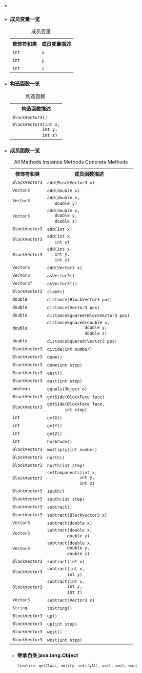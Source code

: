 <div class="summary">
<ul class="blockList">
<li class="blockList">

<li class="blockList"><a name="field.summary">
<!--   -->
</a>
<h3>成员变量一览</h3>
<table class="memberSummary" border="0" cellpadding="3" cellspacing="0" summary="Field Summary table, listing fields, and an explanation">
<caption><span>成员变量</span><span class="tabEnd"> </span></caption>
<tr>
<th>修饰符和类</th>
<th>成员变量描述</th>
</tr>
<tr class="altColor">
<td class="colFirst"><code>int</code></td>
<td class="colLast"><code><span class="memberNameLink"><a >x</a></span></code> </td>
</tr>
<tr class="rowColor">
<td class="colFirst"><code>int</code></td>
<td class="colLast"><code><span class="memberNameLink"><a >y</a></span></code> </td>
</tr>
<tr class="altColor">
<td class="colFirst"><code>int</code></td>
<td class="colLast"><code><span class="memberNameLink"><a >z</a></span></code> </td>
</tr>
</table>
</li>
</ul>
<!-- ======== CONSTRUCTOR SUMMARY ======== -->
<ul class="blockList">
<li class="blockList"><a name="constructor.summary">
<!--   -->
</a>
<h3>构造函数一览</h3>
<table class="memberSummary" border="0" cellpadding="3" cellspacing="0" summary="Constructor Summary table, listing constructors, and an explanation">
<caption><span>构造函数</span><span class="tabEnd"> </span></caption>
<tr>
<th>构造函数描述</th>
</tr>
<tr class="altColor">
<td class="colOne"><code><span class="memberNameLink"><a >BlockVector3</a></span>()</code> </td>
</tr>
<tr class="rowColor">
<td class="colOne"><code><span class="memberNameLink"><a >BlockVector3</a></span>(int x,
            int y,
            int z)</code> </td>
</tr>
</table>
</li>
</ul>
<!-- ========== METHOD SUMMARY =========== -->
<ul class="blockList">
<li class="blockList"><a name="method.summary">
<!--   -->
</a>
<h3>成员函数一览</h3>
<table class="memberSummary" border="0" cellpadding="3" cellspacing="0" summary="Method Summary table, listing methods, and an explanation">
<caption><span id="t0" class="activeTableTab"><span>All Methods</span><span class="tabEnd"> </span></span><span id="t2" class="tableTab"><span><a >Instance Methods</a></span><span class="tabEnd"> </span></span><span id="t4" class="tableTab"><span><a >Concrete Methods</a></span><span class="tabEnd"> </span></span></caption>
<tr>
<th>修饰符和类</th>
<th>成员函数描述</th>
</tr>
<tr id="i0" class="altColor">
<td class="colFirst"><code><a  title="class in cn.nukkit.math">BlockVector3</a></code></td>
<td class="colLast"><code><span class="memberNameLink"><a >add</a></span>(<a  title="class in cn.nukkit.math">BlockVector3</a> x)</code> </td>
</tr>
<tr id="i1" class="rowColor">
<td class="colFirst"><code><a  title="class in cn.nukkit.math">Vector3</a></code></td>
<td class="colLast"><code><span class="memberNameLink"><a >add</a></span>(double x)</code> </td>
</tr>
<tr id="i2" class="altColor">
<td class="colFirst"><code><a  title="class in cn.nukkit.math">Vector3</a></code></td>
<td class="colLast"><code><span class="memberNameLink"><a >add</a></span>(double x,
   double y)</code> </td>
</tr>
<tr id="i3" class="rowColor">
<td class="colFirst"><code><a  title="class in cn.nukkit.math">Vector3</a></code></td>
<td class="colLast"><code><span class="memberNameLink"><a >add</a></span>(double x,
   double y,
   double z)</code> </td>
</tr>
<tr id="i4" class="altColor">
<td class="colFirst"><code><a  title="class in cn.nukkit.math">BlockVector3</a></code></td>
<td class="colLast"><code><span class="memberNameLink"><a >add</a></span>(int x)</code> </td>
</tr>
<tr id="i5" class="rowColor">
<td class="colFirst"><code><a  title="class in cn.nukkit.math">BlockVector3</a></code></td>
<td class="colLast"><code><span class="memberNameLink"><a >add</a></span>(int x,
   int y)</code> </td>
</tr>
<tr id="i6" class="altColor">
<td class="colFirst"><code><a  title="class in cn.nukkit.math">BlockVector3</a></code></td>
<td class="colLast"><code><span class="memberNameLink"><a >add</a></span>(int x,
   int y,
   int z)</code> </td>
</tr>
<tr id="i7" class="rowColor">
<td class="colFirst"><code><a  title="class in cn.nukkit.math">Vector3</a></code></td>
<td class="colLast"><code><span class="memberNameLink"><a >add</a></span>(<a  title="class in cn.nukkit.math">Vector3</a> x)</code> </td>
</tr>
<tr id="i8" class="altColor">
<td class="colFirst"><code><a  title="class in cn.nukkit.math">Vector3</a></code></td>
<td class="colLast"><code><span class="memberNameLink"><a >asVector3</a></span>()</code> </td>
</tr>
<tr id="i9" class="rowColor">
<td class="colFirst"><code><a  title="class in cn.nukkit.math">Vector3f</a></code></td>
<td class="colLast"><code><span class="memberNameLink"><a >asVector3f</a></span>()</code> </td>
</tr>
<tr id="i10" class="altColor">
<td class="colFirst"><code><a  title="class in cn.nukkit.math">BlockVector3</a></code></td>
<td class="colLast"><code><span class="memberNameLink"><a >clone</a></span>()</code> </td>
</tr>
<tr id="i11" class="rowColor">
<td class="colFirst"><code>double</code></td>
<td class="colLast"><code><span class="memberNameLink"><a >distance</a></span>(<a  title="class in cn.nukkit.math">BlockVector3</a> pos)</code> </td>
</tr>
<tr id="i12" class="altColor">
<td class="colFirst"><code>double</code></td>
<td class="colLast"><code><span class="memberNameLink"><a >distance</a></span>(<a  title="class in cn.nukkit.math">Vector3</a> pos)</code> </td>
</tr>
<tr id="i13" class="rowColor">
<td class="colFirst"><code>double</code></td>
<td class="colLast"><code><span class="memberNameLink"><a >distanceSquared</a></span>(<a  title="class in cn.nukkit.math">BlockVector3</a> pos)</code> </td>
</tr>
<tr id="i14" class="altColor">
<td class="colFirst"><code>double</code></td>
<td class="colLast"><code><span class="memberNameLink"><a >distanceSquared</a></span>(double x,
               double y,
               double z)</code> </td>
</tr>
<tr id="i15" class="rowColor">
<td class="colFirst"><code>double</code></td>
<td class="colLast"><code><span class="memberNameLink"><a >distanceSquared</a></span>(<a  title="class in cn.nukkit.math">Vector3</a> pos)</code> </td>
</tr>
<tr id="i16" class="altColor">
<td class="colFirst"><code><a  title="class in cn.nukkit.math">BlockVector3</a></code></td>
<td class="colLast"><code><span class="memberNameLink"><a >divide</a></span>(int number)</code> </td>
</tr>
<tr id="i17" class="rowColor">
<td class="colFirst"><code><a  title="class in cn.nukkit.math">BlockVector3</a></code></td>
<td class="colLast"><code><span class="memberNameLink"><a >down</a></span>()</code> </td>
</tr>
<tr id="i18" class="altColor">
<td class="colFirst"><code><a  title="class in cn.nukkit.math">BlockVector3</a></code></td>
<td class="colLast"><code><span class="memberNameLink"><a >down</a></span>(int step)</code> </td>
</tr>
<tr id="i19" class="rowColor">
<td class="colFirst"><code><a  title="class in cn.nukkit.math">BlockVector3</a></code></td>
<td class="colLast"><code><span class="memberNameLink"><a >east</a></span>()</code> </td>
</tr>
<tr id="i20" class="altColor">
<td class="colFirst"><code><a  title="class in cn.nukkit.math">BlockVector3</a></code></td>
<td class="colLast"><code><span class="memberNameLink"><a >east</a></span>(int step)</code> </td>
</tr>
<tr id="i21" class="rowColor">
<td class="colFirst"><code>boolean</code></td>
<td class="colLast"><code><span class="memberNameLink"><a >equals</a></span>(<a  title="class or interface in java.lang">Object</a> o)</code> </td>
</tr>
<tr id="i22" class="altColor">
<td class="colFirst"><code><a  title="class in cn.nukkit.math">BlockVector3</a></code></td>
<td class="colLast"><code><span class="memberNameLink"><a >getSide</a></span>(<a  title="enum in cn.nukkit.math">BlockFace</a> face)</code> </td>
</tr>
<tr id="i23" class="rowColor">
<td class="colFirst"><code><a  title="class in cn.nukkit.math">BlockVector3</a></code></td>
<td class="colLast"><code><span class="memberNameLink"><a >getSide</a></span>(<a  title="enum in cn.nukkit.math">BlockFace</a> face,
       int step)</code> </td>
</tr>
<tr id="i24" class="altColor">
<td class="colFirst"><code>int</code></td>
<td class="colLast"><code><span class="memberNameLink"><a >getX</a></span>()</code> </td>
</tr>
<tr id="i25" class="rowColor">
<td class="colFirst"><code>int</code></td>
<td class="colLast"><code><span class="memberNameLink"><a >getY</a></span>()</code> </td>
</tr>
<tr id="i26" class="altColor">
<td class="colFirst"><code>int</code></td>
<td class="colLast"><code><span class="memberNameLink"><a >getZ</a></span>()</code> </td>
</tr>
<tr id="i27" class="rowColor">
<td class="colFirst"><code>int</code></td>
<td class="colLast"><code><span class="memberNameLink"><a >hashCode</a></span>()</code> </td>
</tr>
<tr id="i28" class="altColor">
<td class="colFirst"><code><a  title="class in cn.nukkit.math">BlockVector3</a></code></td>
<td class="colLast"><code><span class="memberNameLink"><a >multiply</a></span>(int number)</code> </td>
</tr>
<tr id="i29" class="rowColor">
<td class="colFirst"><code><a  title="class in cn.nukkit.math">BlockVector3</a></code></td>
<td class="colLast"><code><span class="memberNameLink"><a >north</a></span>()</code> </td>
</tr>
<tr id="i30" class="altColor">
<td class="colFirst"><code><a  title="class in cn.nukkit.math">BlockVector3</a></code></td>
<td class="colLast"><code><span class="memberNameLink"><a >north</a></span>(int step)</code> </td>
</tr>
<tr id="i31" class="rowColor">
<td class="colFirst"><code><a  title="class in cn.nukkit.math">BlockVector3</a></code></td>
<td class="colLast"><code><span class="memberNameLink"><a >setComponents</a></span>(int x,
             int y,
             int z)</code> </td>
</tr>
<tr id="i32" class="altColor">
<td class="colFirst"><code><a  title="class in cn.nukkit.math">BlockVector3</a></code></td>
<td class="colLast"><code><span class="memberNameLink"><a >south</a></span>()</code> </td>
</tr>
<tr id="i33" class="rowColor">
<td class="colFirst"><code><a  title="class in cn.nukkit.math">BlockVector3</a></code></td>
<td class="colLast"><code><span class="memberNameLink"><a >south</a></span>(int step)</code> </td>
</tr>
<tr id="i34" class="altColor">
<td class="colFirst"><code><a  title="class in cn.nukkit.math">BlockVector3</a></code></td>
<td class="colLast"><code><span class="memberNameLink"><a >subtract</a></span>()</code> </td>
</tr>
<tr id="i35" class="rowColor">
<td class="colFirst"><code><a  title="class in cn.nukkit.math">BlockVector3</a></code></td>
<td class="colLast"><code><span class="memberNameLink"><a >subtract</a></span>(<a  title="class in cn.nukkit.math">BlockVector3</a> x)</code> </td>
</tr>
<tr id="i36" class="altColor">
<td class="colFirst"><code><a  title="class in cn.nukkit.math">Vector3</a></code></td>
<td class="colLast"><code><span class="memberNameLink"><a >subtract</a></span>(double x)</code> </td>
</tr>
<tr id="i37" class="rowColor">
<td class="colFirst"><code><a  title="class in cn.nukkit.math">Vector3</a></code></td>
<td class="colLast"><code><span class="memberNameLink"><a >subtract</a></span>(double x,
        double y)</code> </td>
</tr>
<tr id="i38" class="altColor">
<td class="colFirst"><code><a  title="class in cn.nukkit.math">Vector3</a></code></td>
<td class="colLast"><code><span class="memberNameLink"><a >subtract</a></span>(double x,
        double y,
        double z)</code> </td>
</tr>
<tr id="i39" class="rowColor">
<td class="colFirst"><code><a  title="class in cn.nukkit.math">BlockVector3</a></code></td>
<td class="colLast"><code><span class="memberNameLink"><a >subtract</a></span>(int x)</code> </td>
</tr>
<tr id="i40" class="altColor">
<td class="colFirst"><code><a  title="class in cn.nukkit.math">BlockVector3</a></code></td>
<td class="colLast"><code><span class="memberNameLink"><a >subtract</a></span>(int x,
        int y)</code> </td>
</tr>
<tr id="i41" class="rowColor">
<td class="colFirst"><code><a  title="class in cn.nukkit.math">BlockVector3</a></code></td>
<td class="colLast"><code><span class="memberNameLink"><a >subtract</a></span>(int x,
        int y,
        int z)</code> </td>
</tr>
<tr id="i42" class="altColor">
<td class="colFirst"><code><a  title="class in cn.nukkit.math">Vector3</a></code></td>
<td class="colLast"><code><span class="memberNameLink"><a >subtract</a></span>(<a  title="class in cn.nukkit.math">Vector3</a> x)</code> </td>
</tr>
<tr id="i43" class="rowColor">
<td class="colFirst"><code><a  title="class or interface in java.lang">String</a></code></td>
<td class="colLast"><code><span class="memberNameLink"><a >toString</a></span>()</code> </td>
</tr>
<tr id="i44" class="altColor">
<td class="colFirst"><code><a  title="class in cn.nukkit.math">BlockVector3</a></code></td>
<td class="colLast"><code><span class="memberNameLink"><a >up</a></span>()</code> </td>
</tr>
<tr id="i45" class="rowColor">
<td class="colFirst"><code><a  title="class in cn.nukkit.math">BlockVector3</a></code></td>
<td class="colLast"><code><span class="memberNameLink"><a >up</a></span>(int step)</code> </td>
</tr>
<tr id="i46" class="altColor">
<td class="colFirst"><code><a  title="class in cn.nukkit.math">BlockVector3</a></code></td>
<td class="colLast"><code><span class="memberNameLink"><a >west</a></span>()</code> </td>
</tr>
<tr id="i47" class="rowColor">
<td class="colFirst"><code><a  title="class in cn.nukkit.math">BlockVector3</a></code></td>
<td class="colLast"><code><span class="memberNameLink"><a >west</a></span>(int step)</code> </td>
</tr>
</table>
<ul class="blockList">
<li class="blockList"><a name="methods.inherited.from.class.java.lang.Object">
<!--   -->
</a>
<h3>继承自类 java.lang.<a  title="class or interface in java.lang">Object</a></h3>
<code><a  title="class or interface in java.lang">finalize</a>, <a  title="class or interface in java.lang">getClass</a>, <a  title="class or interface in java.lang">notify</a>, <a  title="class or interface in java.lang">notifyAll</a>, <a  title="class or interface in java.lang">wait</a>, <a  title="class or interface in java.lang">wait</a>, <a  title="class or interface in java.lang">wait</a></code></li>
</ul>
</li>
</ul>
</li>
</ul>
</div>
